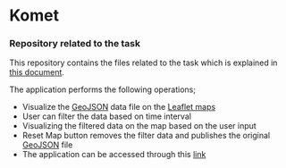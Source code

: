 # Komet
### Repository related to the task

This repository contains the files related to the task which is explained in [this document](https://github.com/idhamid2/Komet/blob/main/KOMET%2B4Earth%20RSE%20Programming%20Challenge.pdf).

The application performs the following operations;
- Visualize the [GeoJSON](https://github.com/idhamid2/Komet/blob/main/komet4earth.geojson) data file on the [Leaflet maps](https://leafletjs.com/)
- User can filter the data based on time interval
- Visualizing the filtered data on the map based on the user input
- Reset Map button removes the filter data and publishes the original [GeoJSON](https://github.com/idhamid2/Komet/blob/main/komet4earth.geojson) file
- The application can be accessed through this [link](https://idhamid2.github.io/Komet/home)


  
